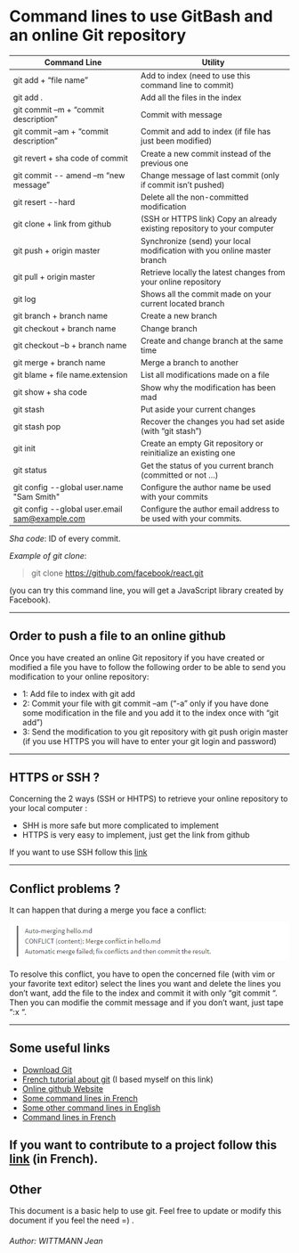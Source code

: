 # Command lines to use GitBash and an online Git repository

Command Line | Utility
------------ | -------------
git add + “file name” | Add to index (need to use this command line to commit)
git add . | Add all the files in the index
git commit –m + “commit description” | Commit with message
git commit –am + “commit description” | Commit and add to index (if file has just been modified)
git revert + sha code of commit | Create a new commit instead of the previous one
git commit -- amend –m “new message” | Change message of last commit (only if commit isn’t pushed)
git resert --hard | Delete all the non-committed modification
git clone  + link from github | (SSH or HTTPS link) Copy an already existing repository to your computer
git push + origin master | Synchronize (send) your local modification with you online master branch
git pull + origin master | Retrieve locally the latest changes from your online repository
git log | Shows all the commit made on your current located branch
git branch + branch name | Create a new branch
git checkout + branch name | Change branch
git checkout –b + branch name | Create and change branch at the same time
git merge + branch name | Merge a branch to another
git blame + file name.extension | List all modifications made on a file
git show + sha code | Show why the modification has been mad
git stash  | Put aside your current changes
git stash pop | Recover the changes you had set aside (with “git stash”)
git init | Create an empty Git repository or reinitialize an existing one
git status | Get the status of you current branch (committed or not …)
git config --global user.name "Sam Smith" | Configure the author name be used with your commits
git config --global user.email sam@example.com | Configure the author email address to be used with your commits.

*Sha code*: ID of every commit.

*Example of git clone*: 
>  git clone https://github.com/facebook/react.git  

(you can try this command line, you will get a JavaScript library created by Facebook).

----
## Order to push a file to an online github
Once you have created an online Git repository if you have created or modified a file you have to follow the following order to be able to send you modification to your online repository: 
* 1: Add file to index with git add
* 2: Commit your file with git commit –am (“-a” only if you have done some modification in the file and you add it to the index once with “git add”)
* 3: Send the modification to you git repository with git push origin master (if you use HTTPS you will have to enter your git login and password)

----
## HTTPS or SSH ?
Concerning the 2 ways (SSH or HHTPS) to retrieve your online repository to your local computer :
* SHH is more safe but more complicated to implement
* HTTPS is very easy to implement, just get the link from github

If you want to use SSH follow this [link](https://help.github.com/articles/connecting-to-github-with-ssh/)

----
## Conflict problems ? 
It can happen that during a merge you face a conflict:

![alt text](https://raw.githubusercontent.com/jeanjeanjeana/EclipseJavaProject/master/imagescreen.png "console screen for conflict")

To resolve this conflict, you have to open the concerned file (with vim or your favorite text editor) select the lines you want and delete the lines you don’t want, add the file to the index and commit it with only “git commit “. Then you can modifie the commit message and if you don’t want, just tape “:x “.

----
## Some useful links
* [Download Git](https://git-for-windows.github.io/)
* [French tutorial about git](https://openclassrooms.com/courses/gerer-son-code-avec-git-et-github/qu-est-ce-que-versionner-son-code) (I based myself on this link)
* [Online github Website](https://github.com/)
* [Some command lines in French](https://gist.github.com/aquelito/8596717)
* [Some other command lines in English](https://confluence.atlassian.com/bitbucketserver/basic-git-commands-776639767.html)
* [Command lines in French](http://rogerdudler.github.io/git-guide/index.fr.html)

If you want to contribute to a project follow this [link](https://openclassrooms.com/courses/gerer-son-code-avec-git-et-github/contribuer-a-des-projets-open-source) (in French).
----
## Other
This document is a basic help to use git. Feel free to update or modify this document if you feel the need =) .

###### *Author: WITTMANN Jean*
